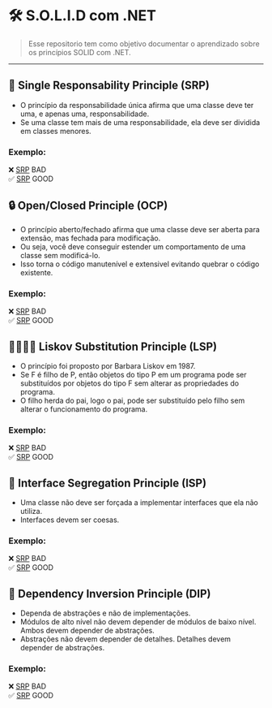 # 🛠️ S.O.L.I.D com .NET

> Esse repositorio tem como objetivo documentar o aprendizado sobre os princípios SOLID com .NET.

---

## 🎯 Single Responsability Principle (SRP)
- O princípio da responsabilidade única afirma que uma classe deve ter uma, e apenas uma, responsabilidade.
- Se uma classe tem mais de uma responsabilidade, ela deve ser dividida em classes menores.

### Exemplo:
❌ [SRP](link) BAD <br/>
✅ [SRP](link) GOOD 


## 🔒 Open/Closed Principle (OCP)
- O princípio aberto/fechado afirma que uma classe deve ser aberta para extensão, mas fechada para modificação.
- Ou seja, você deve conseguir estender um comportamento de uma classe sem modificá-lo.
- Isso torna o código manutenível e extensivel evitando quebrar o código existente.

### Exemplo:
❌ [SRP](link) BAD <br/>
✅ [SRP](link) GOOD

## 👨🏼‍🧒🏼 Liskov Substitution Principle (LSP)
- O princípio foi proposto por Barbara Liskov em 1987.
- Se F é filho de P, então objetos do tipo P em um programa pode ser substituídos por objetos do tipo F sem alterar as propriedades do programa.
- O filho herda do pai, logo o pai, pode ser substituído pelo filho sem alterar o funcionamento do programa.
### Exemplo:
❌ [SRP](link) BAD <br/>
✅ [SRP](link) GOOD

## 🔎 Interface Segregation Principle (ISP)
- Uma classe não deve ser forçada a implementar interfaces que ela não utiliza.
- Interfaces devem ser coesas.
### Exemplo:
❌ [SRP](link) BAD <br/>
✅ [SRP](link) GOOD

## 🧩 Dependency Inversion Principle (DIP)
- Dependa de abstrações e não de implementações.
- Módulos de alto nível não devem depender de módulos de baixo nível. Ambos devem depender de abstrações.
- Abstrações não devem depender de detalhes. Detalhes devem depender de abstrações.
### Exemplo:
❌ [SRP](link) BAD <br/>
✅ [SRP](link) GOOD 
